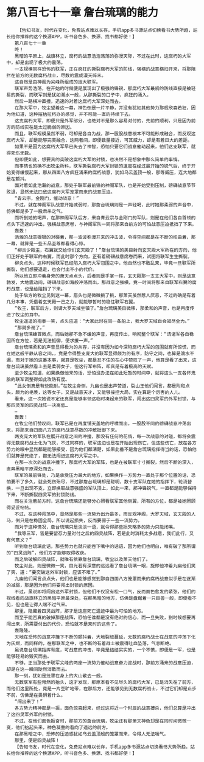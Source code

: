 # 第八百七十一章 詹台琉璃的能力
        【告知书友，时代在变化，免费站点难以长存，手机app多书源站点切换看书大势所趋，站长给你推荐的这个换源APP，听书音色多、换源、找书都好使！】
       第八百七十一章
       咚！
       黑暗的平原上，战旗林立，腐朽的战意浩浩荡荡的弥漫天际，不过在此时，这腐朽的大军中，却是出现了极大的震荡。
       一支规模同样恐怖的联军，正在疯狂的撕裂腐朽大军的防线，强横的战意横扫开来，将那阻拦在前方的无数腐朽战士，尽数的震成漫天碎末。
       这自然是由神阁为尖峰所组成的庞大联军。
       联军声势浩荡，在开始的时候便是展现出了极强的锋锐，那腐朽大军最初的防线直接是被轻易的撕裂，而联军则是犹如潮水一般，从那撕裂的口子中，疯狂的涌入。
       然后一路横冲直撞，迅速的对着这腐朽大军深处而去。
       在那大军中，牧尘望着这一幕，神色倒是一片平静，并没有犹如其他势力那般欣喜若狂，因为他知道，这种摧枯拉朽办的感觉，并不可能一直的持续下去。
       这支腐朽大军，即便只是外军部分，也绝对不是那么容易对付的，先前的顺利，只是因为前方的防线实在是太过脆弱的原因。
       而且，联军规模虽然不弱，可却是各自为战，那一股股战意根本不可能形成融合，而反观这腐朽大军，却是能够完美融合，这两者间，即便数量接近，可其威力，却是有着巨大的差距。
       如果不是因为这腐朽大军早已失去了神智，恐怕只要它们战意催动起来，他们这支联军，就得死伤无数。
       但即便如此，想要真的突破这腐朽大军的封锁，也决然不是想象中那么简单的事情。
       而事情也的确不出牧尘所料，联军撕裂腐朽大军封锁的速度在经过最开始的锐气后，终于开始变得缓慢起来，那从四面八方疯狂涌来的腐朽战意，犹如乌云盖顶一般，那等威压，连大地都是在颤抖。
       面对着如此浩瀚的战意，那处于联军最前锋的神阁军队，也是开始受到压制，磅礴战意节节败退，显然无法匹敌这腐朽大军笼罩而来的战意压迫。
       “青云宗，金刚门，催动战意！”
       不过，就在神阁军队战意开始减弱时，那詹台琉璃则是一声轻喝，此时她那柔弱的声音中，仿佛都是多了一股肃杀之气。
       而听到她的喝声，在那神阁军队后方，来自青云宗与金刚门的军队，则是在他们各自首领的点头下迅速的冲出，强横战意席卷，与神阁军队一同将那来自前方的可怕战意压迫抵挡了下来。
       轰轰！
       浩瀚的战意狠狠的对碰着，那一波波弥漫开来的冲击波，令得空间都是在不断的扭曲着，那一幕，就算是一些五品至尊都看得心惊。
       “柳炎少殿主，右翼就交给你们玄天殿了！”詹台琉璃的美目射向玄天殿大军所在的方向，他们正好处于联军的右翼，而此时那个方向，正有着磅礴战意席卷而来，试图将联军生生撕裂。
       柳炎点头，这种时候联军已经陷入腐朽大军包围之中，他自然也不敢乱来，毕竟一旦联军所撕裂，他们想要退走，也会付出不小的代价。
       所以他立即冲着身旁的萧天点点头，后者则是手掌一挥，玄天殿那一支支大军中，则是战意勃发，大地震动间，磅礴战意如海般冲荡而出，那战意之强横，竟一时间将那来自联军右翼的腐朽战意，也是给阻挡了下来。
       处于后方的牧尘见到这一幕，眉头也是微微挑了挑，那萧天虽然惹人厌恶，不过的确是有着几分本事，凭借着玄天殿一己之力，就能够暂时的稳住联军右翼。
       “牧王，联军后方，则请大罗天域坐镇了。”詹台琉璃美目微移，那柔和的声音，也是再度传进了牧尘的耳中。
       牧尘遥遥的抱拳一笑，点头应道：“大家此时在同一条船上，我大罗天域自会竭尽全力。”
       “那就多谢了。”
       詹台琉璃螓首微点，而后她那不急不缓的声音，再度传出，响彻整个联军：“请诸军各自稳固所在方位，若是无法抵御，便求援一声。”
       詹台琉璃柔和的声音显得极为的从容，并没有因为如今深陷腐朽大军的包围就有所惊慌，而在她这般平静从容之间，，竟是令得整支庞大的联军显得颇为的有序，防守之间，也算是滴水不漏，而对于她的这番本事，就算是牧尘，都是忍不住的在心中赞叹了一声，他算是看了出来，这詹台琉璃虽然看上去是柔弱女子，但这行军布阵，却真是有着极高的天赋。
       至少牧尘知道，如果换做他来的话，恐怕没办法在如此短暂的时间中，就将这么一支各怀鬼胎的联军调整得如此攻防有度。
       “此女倒真是有些能耐。”在牧尘身侧，九幽也是出声赞道，裂山王他们闻言，都是附和点头，颇为的艳羡，这等女子，又是战意天才，又能够操控大局，实在算是个厉害的人儿。
       看来，这一次她说不定还真是能够率领这临时凑起来的联军，闯出这四灵军的外军封锁，与那四灵军的四灵战阵一决高低…
       …
       轰轰！
       在牧尘他们赞叹间，联军已是在再度铺天盖地的呼啸而出，一股股不同的磅礴战意冲荡出来，将那来自四面八方的腐朽战意尽数的冲散抵御下来。
       两支庞大的军队在展开战意之间的冲撞，那没有任何的花俏，每一次战意的对碰，都将会震得无数腐朽战士化为飞灰，不过同样的，联军这边也是在开始出现伤亡，但这些伤亡，放在各方势力的眼中显然都是能够接受，因为他们都清楚，如果此番不是詹台琉璃指挥得当的话，恐怕他们就算是死绝了，都无法闯进这腐朽大军之中。
       在那一次次的战意冲撞下，那腐朽大军的军阵，也是在被联军寸寸撕裂，然后不断的深入，直奔黑暗平原深处而去。
       联军的最前锋处，乃是承受压力最大的地方，如果换作一方势力一直处于那个位置的话，恐怕要不了多久，就会死伤殆尽，不过那詹台琉璃却是聪明，数十支军队在她的指挥下，轮流替换，一旦出现不支，立即换取战意强盛的军队顶上，如此一来，那冲锋锐气，一直都是能够保持下来，不断撕裂四灵军的封锁防线。
       而在关注着前方时，这詹台琉璃还能够分心照看联军其他侧翼，所有的方位，都是被她照顾得妥妥帖帖。
       不过，在这种闯荡中，显然是那些一流势力出力最多，而反观神阁，大罗天域，玄天殿的人马，倒只是在稳固全局，所以说起损失，反而要弱于一些一流势力。
       而对于这种情况，詹台琉璃只是淡淡一语，就令得那些损失略多的势力只能闭嘴。
       “我等三军，皆是要留存力量对付之后的四灵战阵，若是此时消耗太多战意，我们此行，又有何意义？”
       听到詹台琉璃此话，那些势力也就只能吞下嘴中的话语，因为他们也明白，唯有破了那所谓的“四灵战阵”，他们方才能够取得收获。
       而之后破解四灵战阵，就唯有依靠詹台琉璃，牧尘以及萧天他们了。
       牧尘对此，则是微微一笑，目光若有深意的远远看了詹台琉璃一眼，旋即他冲着九幽他们笑了笑，道：“要突破这外军封锁，应该不难了。”
       九幽他们闻言点点头，他们也是能够感觉到那自四面八方笼罩而来的腐朽战意似乎是在逐渐的减弱，那是因为他们将要闯出封锁的原因。
       不过，虽说即将闯出这外军封锁，但他们不仅没有松一口气，反而面色愈发的紧张，他们的视线看向战旗林立的黑暗平原最深处，在那黑暗的地方，仿佛是盘踞着一只巨兽一般，即便看不见，但也是让得人喘不过气来。
       那里，隐藏着四灵战阵，那才是这座死亡遗迹中最为可怕的地方。
       而至于能否真的破掉那座战阵，恐怕任谁都是没有绝对的信心，而一旦失败，到时候想要再闯出来，所需要付出的代价，恐怕就不是来时的这些了。
       轰隆隆。
       天地在恐怖的战意冲撞下不断的颤抖着，大地裂缝蔓延，无数的腐朽战士在战意的冲荡下化为灰烬，而同样的，在那联军之中，也不断的有着战士被震得吐血坠落，气息断绝。
       虽说詹台琉璃指挥有度，可战意的冲击，毕竟是结结实实的，一个不慎，即便是一军，也是能够轻易的毁灭而去。
       不够，正当那处于联军尖峰的两座一流势力催动战意奋力迎战时，那前方涌来的战意压迫，却是在这一瞬间陡然消散而去。
       那一刻，犹如是笼罩在身上的大山散去一般。
       无数联军有些愕然的抬头，这才发现，那原本看不见尽头的腐朽大军，已是消失在了前方，而他们这里所处，竟是一片空旷地带，在那后方，还能够见到无数腐朽战士，不过它们却是止步不前，仿佛是在畏惧着什么。
       “闯出来了！”
       各方势力精神都是一振，面色惊喜起来，经过这将近一个时辰的战意搏杀，他们总算是冲出了这四灵军外军的封锁。
       不过，在他们面色振奋时，那前方的詹台琉璃，牧尘还有那萧天神色却是在同时间微微一变，他们抬起头来，神色凝重的看向了遥远的前方。
       在那黑暗之中，恐怖的压迫感犹如乌云盖顶般的笼罩而来，令得人无法喘气。
       那里，便是四灵战阵！
       【告知书友，时代在变化，免费站点难以长存，手机app多书源站点切换看书大势所趋，站长给你推荐的这个换源APP，听书音色多、换源、找书都好使！】